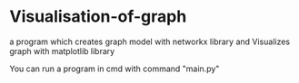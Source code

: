 # Visualisation-of-graph
 a program which creates graph model  with networkx library and Visualizes graph with matplotlib library

You can run a program in cmd with command "main.py"
